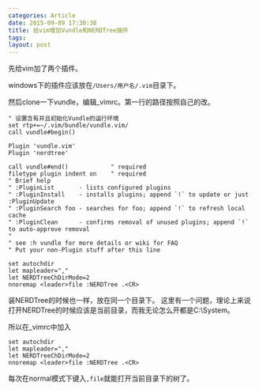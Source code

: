 ```yaml
---
categories: Article
date: 2015-09-09 17:30:38
title: 给vim增加Vundle和NERDTree插件
tags: 
layout: post
---
```


先给vim加了两个插件。

windows下的插件应该放在`/Users/用户名/.vim`目录下。

然后clone一下vundle，编辑_vimrc。第一行的路径按照自己的改。

```
" 设置含有并且初始化Vundle的运行环境
set rtp+=~/.vim/bundle/vundle.vim/
call vundle#begin()

Plugin 'vundle.vim'
Plugin 'nerdtree'

call vundle#end()            " required
filetype plugin indent on    " required
" Brief help
" :PluginList       - lists configured plugins
" :PluginInstall    - installs plugins; append `!` to update or just :PluginUpdate
" :PluginSearch foo - searches for foo; append `!` to refresh local cache
" :PluginClean      - confirms removal of unused plugins; append `!` to auto-approve removal
"
" see :h vundle for more details or wiki for FAQ
" Put your non-Plugin stuff after this line

set autochdir
let mapleader=","
let NERDTreeChDirMode=2
nnoremap <leader>file :NERDTree .<CR>
```

装NERDTree的时候也一样，放在同一个目录下。
这里有一个问题，理论上来说打开NERDTree的时候应该是当前目录，而我无论怎么开都是C:\System。

所以在_vimrc中加入
```
set autochdir
let mapleader=","
let NERDTreeChDirMode=2
nnoremap <leader>file :NERDTree .<CR>
```

每次在normal模式下键入`,file`就能打开当前目录下的树了。

